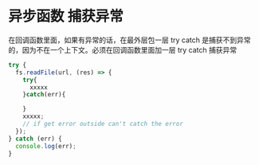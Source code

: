 # 异步函数 捕获异常

在回调函数里面，如果有异常的话，在最外层包一层 try catch 是捕获不到异常的，因为不在一个上下文。必须在回调函数里面加一层 try catch 捕获异常

```ts
try {
  fs.readFile(url, (res) => {
    try{
      xxxxx
    }catch(err){

    }
    xxxxx;
    // if get error outside can't catch the error
  });
} catch (err) {
  console.log(err);
}
```
